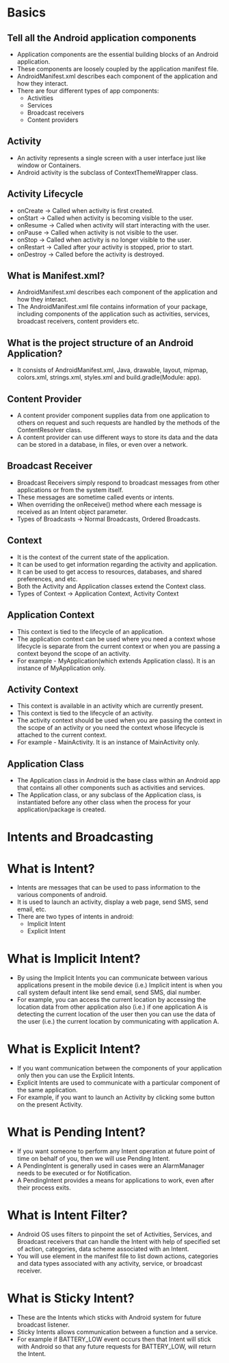 # Basics

## Tell all the Android application components

- Application components are the essential building blocks of an Android application.
-	These components are loosely coupled by the application manifest file. 
-	AndroidManifest.xml describes each component of the application and how they interact.
-	There are four different types of app components:
    - Activities
    - Services
    - Broadcast receivers
    - Content providers
    
## Activity

- An activity represents a single screen with a user interface just like window or Containers.
- Android activity is the subclass of ContextThemeWrapper class.

## Activity Lifecycle

- onCreate -> Called when activity is first created.  
- onStart -> Called when activity is becoming visible to the user.
- onResume -> Called when activity will start interacting with the user.
- onPause -> Called when activity is not visible to the user.
- onStop -> Called when activity is no longer visible to the user.
- onRestart -> Called after your activity is stopped, prior to start.
- onDestroy -> Called before the activity is destroyed.

## What is Manifest.xml?

- AndroidManifest.xml describes each component of the application and how they interact.
- The AndroidManifest.xml file contains information of your package, including components of the application such as activities, services, broadcast receivers, content           providers etc.

## What is the project structure of an Android Application?

- It consists of AndroidManifest.xml, Java, drawable, layout, mipmap, colors.xml, strings.xml, styles.xml and build.gradle(Module: app).

## Content Provider

- A content provider component supplies data from one application to others on request and such requests are handled by the methods of the ContentResolver class. 
- A content provider can use different ways to store its data and the data can be stored in a database, in files, or even over a network.

## Broadcast Receiver

- Broadcast Receivers simply respond to broadcast messages from other applications or from the system itself. 
- These messages are sometime called events or intents.
- When overriding the onReceive() method where each message is received as an Intent object parameter.
- Types of Broadcasts -> Normal Broadcasts, Ordered Broadcasts.

## Context

- It is the context of the current state of the application.
- It can be used to get information regarding the activity and application.
- It can be used to get access to resources, databases, and shared preferences, and etc.
- Both the Activity and Application classes extend the Context class.
- Types of Context -> Application Context, Activity Context

## Application Context

- This context is tied to the lifecycle of an application. 
- The application context can be used where you need a context whose lifecycle is separate from the current context or when you are passing a context beyond the scope of an       activity.
- For example - MyApplication(which extends Application class). It is an instance of MyApplication only.

## Activity Context

- This context is available in an activity which are currently present. 
- This context is tied to the lifecycle of an activity. 
- The activity context should be used when you are passing the context in the scope of an activity or you need the context whose lifecycle is attached to the current context.
- For example - MainActivity. It is an instance of MainActivity only.

## Application Class

- The Application class in Android is the base class within an Android app that contains all other components such as activities and services.
- The Application class, or any subclass of the Application class, is instantiated before any other class when the process for your application/package is created.

# Intents and Broadcasting

# What is Intent?

- Intents are messages that can be used to pass information to the various components of android. 
- It is used to launch an activity, display a web page, send SMS, send email, etc. 
- There are two types of intents in android:
  - Implicit Intent
  - Explicit Intent
  
# What is Implicit Intent?

- By using the Implicit Intents you can communicate between various applications present in the mobile device 
  (i.e.) Implicit intent is when you call system default intent like send email, send SMS, dial number. 
-	For example, you can access the current location by accessing the location data from other application also 
  (i.e.) if one application A is detecting the current location of the user then you can use the data of the user 
  (i.e.) the current location by communicating with application A.
  
# What is Explicit Intent?

- If you want communication between the components of your application only then you can use the Explicit Intents.
- Explicit Intents are used to communicate with a particular component of the same application.
- For example, if you want to launch an Activity by clicking some button on the present Activity.
  
# What is	Pending Intent? 
- If you want someone to perform any Intent operation at future point of time on behalf of you, then we will use Pending Intent.
-	A PendingIntent is generally used in cases were an AlarmManager needs to be executed or for Notification. 
- A PendingIntent provides a means for applications to work, even after their process exits.

# What is Intent Filter? 
- Android OS uses filters to pinpoint the set of Activities, Services, and Broadcast receivers that can handle the Intent with help of specified set of action, categories, data scheme associated with an Intent. 
-	You will use <intent-filter> element in the manifest file to list down actions, categories and data types associated with any activity, service, or broadcast receiver.
  
# What is Sticky Intent?
- These are the Intents which sticks with Android system for future broadcast listener.
- Sticky Intents allows communication between a function and a service. 
- For example if BATTERY_LOW event occurs then that Intent will stick with Android so that any future requests for BATTERY_LOW, will return the Intent.
